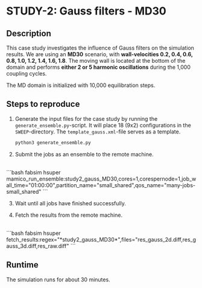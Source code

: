 # STUDY-2: Gauss filters - MD30


## Description

This case study investigates the influence of Gauss filters on the simulation results.
We are using an **MD30** scenario, with **wall-velocities 0.2, 0.4, 0.6, 0.8, 1.0, 1.2, 1.4, 1.6, 1.8**.
The moving wall is located at the bottom of the domain and performs **either 2 or 5 harmonic oscillations** during the 1,000 coupling cycles.

The MD domain is initialized with 10,000 equilibration steps.


## Steps to reproduce

1. Generate the input files for the case study by running the `generate_ensemble.py`-script.
It will place 18 (9x2) configurations in the `SWEEP`-directory.
The `template_gauss.xml`-file serves as a template.

    ```bash
    python3 generate_ensemble.py
    ```

2. Submit the jobs as an ensemble to the remote machine.
<br>
    ```bash
    fabsim hsuper mamico_run_ensemble:study2_gauss_MD30,cores=1,corespernode=1,job_wall_time="01:00:00",partition_name="small_shared",qos_name="many-jobs-small_shared"
    ```

3. Wait until all jobs have finished successfully.

4. Fetch the results from the remote machine.
<br>
    ```bash
    fabsim hsuper fetch_results:regex="*study2_gauss_MD30*",files="res_gauss_2d.diff,res_gauss_3d.diff,res_raw.diff"
    ```


## Runtime

The simulation runs for about 30 minutes.